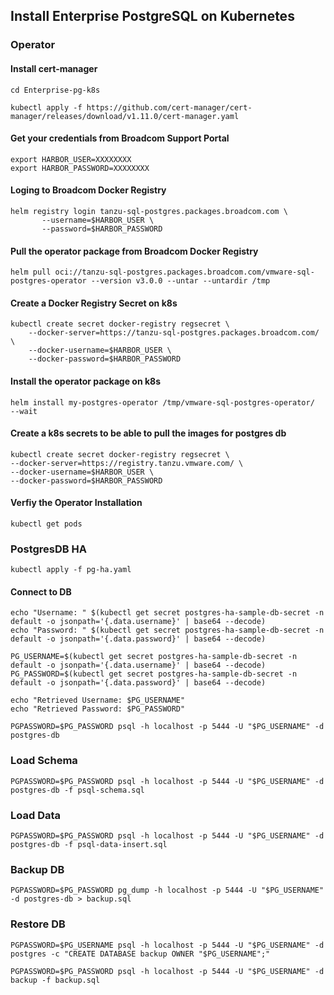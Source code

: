 ## Install Enterprise PostgreSQL on Kubernetes

### Operator

#### Install cert-manager

```
cd Enterprise-pg-k8s  
```

```shell
kubectl apply -f https://github.com/cert-manager/cert-manager/releases/download/v1.11.0/cert-manager.yaml
```

#### Get your credentials from Broadcom Support Portal

```
export HARBOR_USER=XXXXXXXX
export HARBOR_PASSWORD=XXXXXXXX
```


#### Loging to Broadcom Docker Registry 

```shell
helm registry login tanzu-sql-postgres.packages.broadcom.com \
       --username=$HARBOR_USER \
       --password=$HARBOR_PASSWORD
```

#### Pull the operator package from Broadcom Docker Registry 

```shell
helm pull oci://tanzu-sql-postgres.packages.broadcom.com/vmware-sql-postgres-operator --version v3.0.0 --untar --untardir /tmp
```

#### Create a Docker Registry Secret on k8s

```shell
kubectl create secret docker-registry regsecret \
    --docker-server=https://tanzu-sql-postgres.packages.broadcom.com/ \
    --docker-username=$HARBOR_USER \
    --docker-password=$HARBOR_PASSWORD 
```

#### Install the operator package on k8s 

```shell
helm install my-postgres-operator /tmp/vmware-sql-postgres-operator/  --wait
```

#### Create a k8s secrets to be able to pull the images for postgres db

```shell
kubectl create secret docker-registry regsecret \
--docker-server=https://registry.tanzu.vmware.com/ \
--docker-username=$HARBOR_USER \
--docker-password=$HARBOR_PASSWORD
```

#### Verfiy the Operator Installation 

```shell
kubectl get pods 
```


### PostgresDB HA

```shell
kubectl apply -f pg-ha.yaml
```


#### Connect to DB

```
echo "Username: " $(kubectl get secret postgres-ha-sample-db-secret -n default -o jsonpath='{.data.username}' | base64 --decode)
echo "Password: " $(kubectl get secret postgres-ha-sample-db-secret -n default -o jsonpath='{.data.password}' | base64 --decode)
```


```
PG_USERNAME=$(kubectl get secret postgres-ha-sample-db-secret -n default -o jsonpath='{.data.username}' | base64 --decode)
PG_PASSWORD=$(kubectl get secret postgres-ha-sample-db-secret -n default -o jsonpath='{.data.password}' | base64 --decode)

echo "Retrieved Username: $PG_USERNAME"
echo "Retrieved Password: $PG_PASSWORD"
```

```
PGPASSWORD=$PG_PASSWORD psql -h localhost -p 5444 -U "$PG_USERNAME" -d postgres-db
```



### Load Schema

```
PGPASSWORD=$PG_PASSWORD psql -h localhost -p 5444 -U "$PG_USERNAME" -d postgres-db -f psql-schema.sql
```


### Load Data

```
PGPASSWORD=$PG_PASSWORD psql -h localhost -p 5444 -U "$PG_USERNAME" -d postgres-db -f psql-data-insert.sql
```


### Backup  DB

```
PGPASSWORD=$PG_PASSWORD pg_dump -h localhost -p 5444 -U "$PG_USERNAME" -d postgres-db > backup.sql
```



### Restore DB


```
PGPASSWORD=$PG_USERNAME psql -h localhost -p 5444 -U "$PG_USERNAME" -d postgres -c "CREATE DATABASE backup OWNER "$PG_USERNAME";"
```


```
PGPASSWORD=$PG_PASSWORD psql -h localhost -p 5444 -U "$PG_USERNAME" -d backup -f backup.sql
```